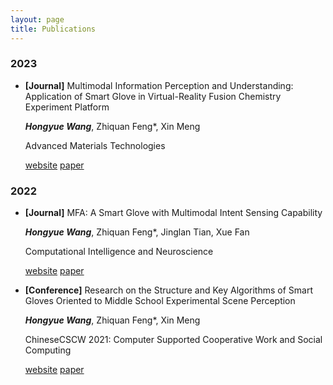 ```yaml
---
layout: page
title: Publications
---
```

### 2023


- **[Journal]** Multimodal Information Perception and Understanding: Application of Smart Glove in Virtual-Reality Fusion Chemistry Experiment Platform

  ***Hongyue Wang***, Zhiquan Feng*, Xin Meng

  Advanced Materials Technologies

  [website](https://onlinelibrary.wiley.com/doi/abs/10.1002/admt.202200549)    <a href="/assets/img/Multimodal Information Perception and Understanding：Application of Smart Glove in Virtual-Reality Fusion Chemistry Experiment Platform.pdf" >paper</a>

### 2022


- **[Journal]** MFA: A Smart Glove with Multimodal Intent Sensing Capability

  ***Hongyue Wang***, Zhiquan Feng*, Jinglan Tian, Xue Fan

  Computational Intelligence and Neuroscience

  [website](https://www.hindawi.com/journals/cin/2022/3545850/)    <a href="/assets/img/MFA：A Smart Glove with Multimodal Intent Sensing Capability.pdf" >paper</a>


- **[Conference]** Research on the Structure and Key Algorithms of Smart Gloves Oriented to Middle School Experimental Scene Perception

  ***Hongyue Wang***, Zhiquan Feng*, Xin Meng

  ChineseCSCW 2021: Computer Supported Cooperative Work and Social Computing

  [website](https://link.springer.com/chapter/10.1007/978-981-19-4546-5_32)    <a href="/assets/img/Research on the Structure and Key Algorithms of Smart Gloves Oriented to Middle School Experimental Scene Perception.pdf" >paper</a>


